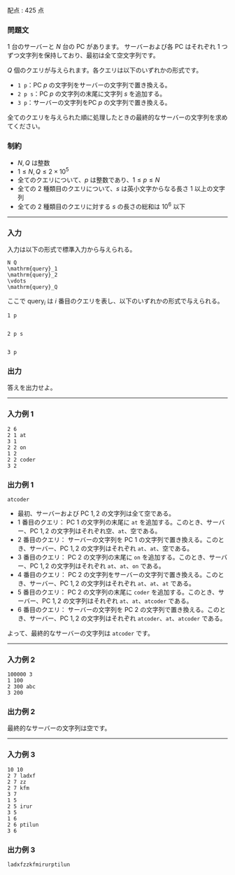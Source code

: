 配点 : $425$ 点

### 問題文

$1$ 台のサーバーと $N$ 台の PC があります。 サーバーおよび各 PC はそれぞれ $1$ つずつ文字列を保持しており、最初は全て空文字列です。

$Q$ 個のクエリが与えられます。各クエリは以下のいずれかの形式です。

  * `1 p`：PC $p$ の文字列をサーバーの文字列で置き換える。
  * `2 p s`：PC $p$ の文字列の末尾に文字列 $s$ を追加する。
  * `3 p`：サーバーの文字列をPC $p$ の文字列で置き換える。



全てのクエリを与えられた順に処理したときの最終的なサーバーの文字列を求めてください。

### 制約

  * $N,Q$ は整数
  * $1\leq N,Q \leq 2\times 10^5$
  * 全てのクエリについて、$p$ は整数であり、$1 \leq p\leq N$
  * 全ての $2$ 種類目のクエリについて、$s$ は英小文字からなる長さ $1$ 以上の文字列
  * 全ての $2$ 種類目のクエリに対する $s$ の長さの総和は $10^6$ 以下



* * *

### 入力

入力は以下の形式で標準入力から与えられる。
    
    
    N Q
    \mathrm{query}_1
    \mathrm{query}_2
    \vdots
    \mathrm{query}_Q

ここで $\mathrm{query}_i$ は $i$ 番目のクエリを表し、以下のいずれかの形式で与えられる。
    
    
    1 p
    
    
    2 p s
    
    
    3 p

### 出力

答えを出力せよ。

* * *

### 入力例 1
    
    
    2 6
    2 1 at
    3 1
    2 2 on
    1 2
    2 2 coder
    3 2

### 出力例 1
    
    
    atcoder

  * 最初、サーバーおよび PC $1,2$ の文字列は全て空である。
  * $1$ 番目のクエリ： PC $1$ の文字列の末尾に `at` を追加する。このとき、サーバー、PC $1,2$ の文字列はそれぞれ空、`at`、空である。
  * $2$ 番目のクエリ： サーバーの文字列を PC $1$ の文字列で置き換える。このとき、サーバー、PC $1,2$ の文字列はそれぞれ `at`、`at`、空である。
  * $3$ 番目のクエリ： PC $2$ の文字列の末尾に `on` を追加する。このとき、サーバー、PC $1,2$ の文字列はそれぞれ `at`、`at`、`on` である。
  * $4$ 番目のクエリ： PC $2$ の文字列をサーバーの文字列で置き換える。このとき、サーバー、PC $1,2$ の文字列はそれぞれ `at`、`at`、`at` である。
  * $5$ 番目のクエリ： PC $2$ の文字列の末尾に `coder` を追加する。このとき、サーバー、PC $1,2$ の文字列はそれぞれ `at`、`at`、`atcoder` である。
  * $6$ 番目のクエリ： サーバーの文字列を PC $2$ の文字列で置き換える。このとき、サーバー、PC $1,2$ の文字列はそれぞれ `atcoder`、`at`、`atcoder` である。



よって、最終的なサーバーの文字列は `atcoder` です。

* * *

### 入力例 2
    
    
    100000 3
    1 100
    2 300 abc
    3 200

### 出力例 2


最終的なサーバーの文字列は空です。

* * *

### 入力例 3
    
    
    10 10
    2 7 ladxf
    2 7 zz
    2 7 kfm
    3 7
    1 5
    2 5 irur
    3 5
    1 6
    2 6 ptilun
    3 6

### 出力例 3
    
    
    ladxfzzkfmirurptilun